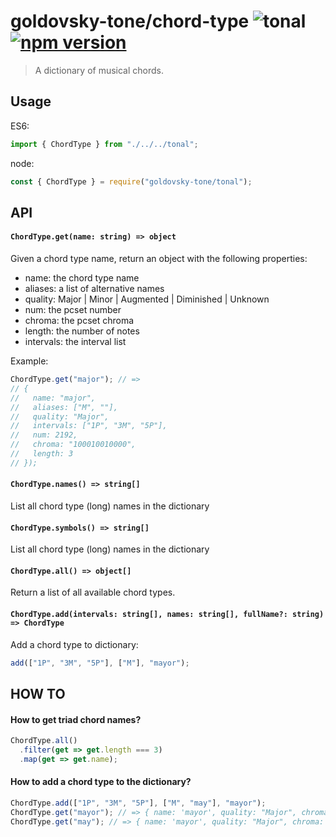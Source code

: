 # goldovsky-tone/chord-type ![tonal](https://img.shields.io/badge/goldovsky-tone-chord_type-yellow.svg?style=flat-square) [![npm version](https://img.shields.io/npm/v/goldovsky-tone/chord-type.svg?style=flat-square)](https://www.npmjs.com/package/goldovsky-tone/chord-type)

> A dictionary of musical chords.

## Usage

ES6:

```js
import { ChordType } from "./../../tonal";
```

node:

```js
const { ChordType } = require("goldovsky-tone/tonal");
```

## API

#### `ChordType.get(name: string) => object`

Given a chord type name, return an object with the following properties:

- name: the chord type name
- aliases: a list of alternative names
- quality: Major | Minor | Augmented | Diminished | Unknown
- num: the pcset number
- chroma: the pcset chroma
- length: the number of notes
- intervals: the interval list

Example:

```js
ChordType.get("major"); // =>
// {
//   name: "major",
//   aliases: ["M", ""],
//   quality: "Major",
//   intervals: ["1P", "3M", "5P"],
//   num: 2192,
//   chroma: "100010010000",
//   length: 3
// });
```

#### `ChordType.names() => string[]`

List all chord type (long) names in the dictionary

#### `ChordType.symbols() => string[]`

List all chord type (long) names in the dictionary

#### `ChordType.all() => object[]`

Return a list of all available chord types.

#### `ChordType.add(intervals: string[], names: string[], fullName?: string) => ChordType`

Add a chord type to dictionary:

```js
add(["1P", "3M", "5P"], ["M"], "mayor");
```

## HOW TO

#### How to get triad chord names?

```js
ChordType.all()
  .filter(get => get.length === 3)
  .map(get => get.name);
```

#### How to add a chord type to the dictionary?

```js
ChordType.add(["1P", "3M", "5P"], ["M", "may"], "mayor");
ChordType.get("mayor"); // => { name: 'mayor', quality: "Major", chroma: ... }
ChordType.get("may"); // => { name: 'mayor', quality: "Major", chroma: ... }
```
